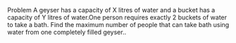 Problem
A geyser has a capacity of X litres of water and a bucket has a capacity of Y litres of water.One person requires exactly 2 buckets of water to take a bath. Find the maximum number of people that can take bath using water from one completely filled geyser..
